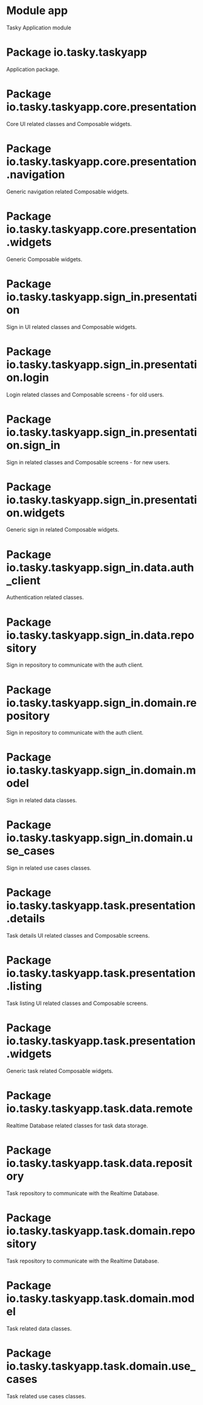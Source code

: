 # Module app
Tasky Application module

# Package io.tasky.taskyapp
Application package.

# Package io.tasky.taskyapp.core.presentation
Core UI related classes and Composable widgets.

# Package io.tasky.taskyapp.core.presentation.navigation
Generic navigation related Composable widgets.

# Package io.tasky.taskyapp.core.presentation.widgets
Generic Composable widgets.

# Package io.tasky.taskyapp.sign_in.presentation
Sign in UI related classes and Composable widgets.

# Package io.tasky.taskyapp.sign_in.presentation.login
Login related classes and Composable screens - for old users.

# Package io.tasky.taskyapp.sign_in.presentation.sign_in
Sign in related classes and Composable screens - for new users.

# Package io.tasky.taskyapp.sign_in.presentation.widgets
Generic sign in related Composable widgets.

# Package io.tasky.taskyapp.sign_in.data.auth_client
Authentication related classes.

# Package io.tasky.taskyapp.sign_in.data.repository
Sign in repository to communicate with the auth client.

# Package io.tasky.taskyapp.sign_in.domain.repository
Sign in repository to communicate with the auth client.

# Package io.tasky.taskyapp.sign_in.domain.model
Sign in related data classes.

# Package io.tasky.taskyapp.sign_in.domain.use_cases
Sign in related use cases classes.

# Package io.tasky.taskyapp.task.presentation.details
Task details UI related classes and Composable screens.

# Package io.tasky.taskyapp.task.presentation.listing
Task listing UI related classes and Composable screens.

# Package io.tasky.taskyapp.task.presentation.widgets
Generic task related Composable widgets.

# Package io.tasky.taskyapp.task.data.remote
Realtime Database related classes for task data storage.

# Package io.tasky.taskyapp.task.data.repository
Task repository to communicate with the Realtime Database.

# Package io.tasky.taskyapp.task.domain.repository
Task repository to communicate with the Realtime Database.

# Package io.tasky.taskyapp.task.domain.model
Task related data classes.

# Package io.tasky.taskyapp.task.domain.use_cases
Task related use cases classes.